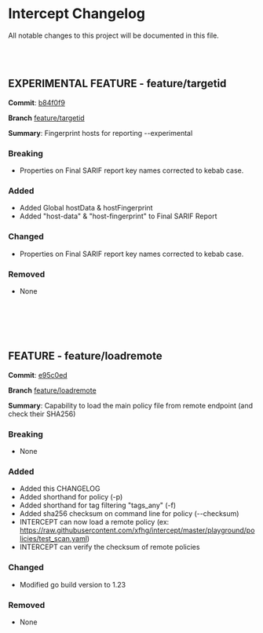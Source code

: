 # Intercept Changelog

All notable changes to this project will be documented in this file.

<br><br>

## EXPERIMENTAL FEATURE - feature/targetid

**Commit**: [b84f0f9](https://github.com/xfhg/intercept/commit/b84f0f9)

**Branch** [feature/targetid](https://github.com/xfhg/intercept/tree/feature/targetid)

**Summary**: Fingerprint hosts for reporting --experimental

### Breaking 
- Properties on Final SARIF report key names corrected to kebab case.

### Added
- Added Global hostData & hostFingerprint
- Added "host-data" & "host-fingerprint" to Final SARIF Report

### Changed
- Properties on Final SARIF report key names corrected to kebab case.

### Removed
- None

<br><br><br><br>

## FEATURE - feature/loadremote

**Commit**: [e95c0ed](https://github.com/xfhg/intercept/commit/e95c0ed)

**Branch** [feature/loadremote](https://github.com/xfhg/intercept/tree/feature/loadremote)

**Summary**: Capability to load the main policy file from remote endpoint (and check their SHA256)

### Breaking 
- None

### Added
- Added this CHANGELOG
- Added shorthand for policy (-p)
- Added shorthand for tag filtering "tags_any" (-f)
- Added sha256 checksum on command line for policy (--checksum)
- INTERCEPT can now load a remote policy (ex: https://raw.githubusercontent.com/xfhg/intercept/master/playground/policies/test_scan.yaml)
- INTERCEPT can verify the checksum of remote policies

### Changed
- Modified go build version to 1.23

### Removed
- None


